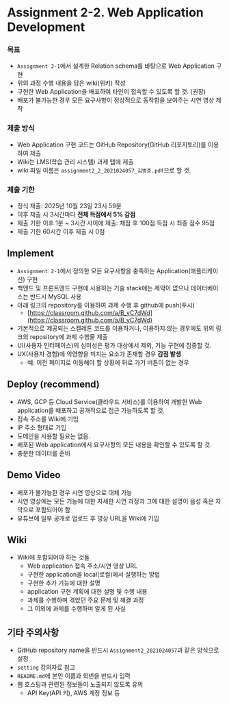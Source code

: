 # Assignment 2-2. Web Application Development

### 목표
- `Assignment 2-1`에서 설계한 Relation schema를 바탕으로 Web Application 구현
- 위의 과정 수행 내용을 담은 wiki(위키) 작성
- 구현한 Web Application을 배포하여 타인이 접속할 수 있도록 할 것. (권장)
- 배포가 불가능한 경우 모든 요구사항이 정상적으로 동작함을 보여주는 시연 영상 제작

### 제출 방식
- Web Application 구현 코드는 GitHub Repository(GitHub 리포지토리)를 이용하여 제출
- Wiki는 LMS(학습 관리 시스템) 과제 탭에 제출
- wiki 파일 이름은 `assignment2_2_2021024057_김병준.pdf`으로 할 것.

### 제출 기한
- 정식 제출: 2025년 10월 23일 23시 59분
- 이후 제출 시 3시간마다 **전체 득점에서 5% 감점**
- 제출 기한 이후 1분 ~ 3시간 사이에 제출: 채점 후 100점 득점 시 최종 점수 95점
- 제출 기한 60시간 이후 제출 시 0점

## Implement
- `Assignment 2-1`에서 정의한 모든 요구사항을 충족하는 Application(애플리케이션) 구현
- 백엔드 및 프론트엔드 구현에 사용하는 기술 stack에는 제약이 없으나 데이터베이스는 반드시 MySQL 사용
- 아래 링크의 repository를 이용하여 과제 수행 후 github에 push(푸시)
    - [https://classroom.github.com/a/B_yC7dWd](https://classroom.github.com/a/B_yC7dWd)
- 기본적으로 제공되는 스켈레톤 코드를 이용하거나, 이용하지 않는 경우에도 위의 링크의 repository에 과제 수행물 제출
- UI(사용자 인터페이스)의 심미성은 평가 대상에서 제외, 기능 구현에 집중할 것.
- UX(사용자 경험)에 악영향을 미치는 요소가 존재할 경우 **감점 발생**
    - 예: 이전 페이지로 이동해야 할 상황에 뒤로 가기 버튼이 없는 경우

## Deploy (recommend)
- AWS, GCP 등 Cloud Service(클라우드 서비스)를 이용하여 개발한 Web application를 배포하고 공개적으로 접근 가능하도록 할 것.
- 접속 주소를 Wiki에 기입
- IP 주소 형태로 기입
- 도메인을 사용할 필요는 없음.
- 배포된 Web application에서 요구사항의 모든 내용을 확인할 수 있도록 할 것.
- 충분한 데이터를 준비

## Demo Video
- 배포가 불가능한 경우 시연 영상으로 대체 가능
- 시연 영상에는 모든 기능에 대한 자세한 시연 과정과 그에 대한 설명이 음성 혹은 자막으로 포함되어야 함
- 유튜브에 일부 공개로 업로드 후 영상 URL을 Wiki에 기입

## Wiki
- Wiki에 포함되어야 하는 것들
    - Web application 접속 주소/시연 영상 URL
    - 구현한 application을 local(로컬)에서 실행하는 방법
    - 구현한 추가 기능에 대한 설명
    - application 구현 계획에 대한 설명 및 수행 내용
    - 과제를 수행하며 겪었던 주요 문제 및 해결 과정
    - 그 이외에 과제를 수행하며 알게 된 사실

## 기타 주의사항
- GitHub repository name을 반드시 `Assignment2_2021024057`과 같은 양식으로 설정
- `setting` 강의자료 참고
- `README.md`에 본인 이름과 학번을 반드시 입력
- 웹 호스팅과 관련된 정보들이 노출되지 않도록 유의
    - API Key(API 키), AWS 계정 정보 등